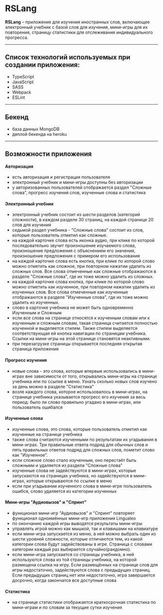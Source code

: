 # RSLang

**RSLang** – приложение для изучения иностранных слов, включающее электронный учебник с базой слов для изучения, мини-игры для их повторения, страницу статистики для отслеживания индивидуального прогресса.

---
## Список технологий используемых при создании приложения:
+ TypeScript
+ JavaScript
+ SASS
+ Webpack
+ ESLint

---
## Бекенд
+ база данных MongoDB
+ деплой бекенда на heroku

---
## Возможности приложения

#### Авторизация
+ есть авторизация и регистрация пользователя
+ электронный учебник и мини-игры доступны без авторизации
+ у авторизованных пользователей отображается раздел "Сложные слова", прогресс изучения слов, изученные слова и статистика

#### Электронный учебник
+ электронный учебник состоит из шести разделов (категорий сложности), в каждом разделе 30 страниц, на каждой странице 20 слов для изучения
+ седьмой раздел учебника - "Сложные слова" состоит из слов, которые пользователь отметил как сложные.
+ на каждой карточке слова есть иконка аудио, при клике по которой последовательно звучит произношение изучаемого слова, произношение предложения с объяснением его значения, произношение предложения с примером его использования
+ на каждой карточке слова есть кнопка, при клике по которой слово можно отметить как сложное, при повторном нажатии удалить из сложных слов. Все слова отмеченные как сложные отображаются в разделе "Сложные слова", где их тоже можно удалить из сложных.
+  на каждой карточке слова кнопка, при клике по которой слово можно отметить как изученное, при повторном нажатии удалить из изученных слов. Все слова отмеченные как изученные отображаются в разделе "Изученные слова", где их тоже можно удалить из изученных.
+ слово в карточке учебника не может быть одновременно Изученным и Сложным
+ если все слова на странице относятся к изученным словам или к изученным и сложным словам, такая страница считается полностью изученной и выделяется стилем. Также стилем выделяется соответствующая ей кнопка навигации по страницам учебника. Ссылки на мини-игры на этой странице становятся неактивными.
+ при перезагрузке страницы открывается последняя открытая страница приложения

#### Прогресс изучения
+ новые слова - это слова, которые впервые использовались в мини-играх вне зависимости от того, открывались мини-игры на странице учебника или по ссылке в меню. Узнать сколько новых слов изучено за день можно в разделе "Статистика"
+ возле каждого слова, которое использовалось в мини-играх, на странице учебника указывается прогресс его изучения за весь период: было ли слово правильно угадано в мини-играх, или пользователь ошибался

#### Изученные слова
+ изученные слова, это слова, которые пользователь отметил как изученные на странице учебника
+ также слова считаются изученными по результатам их угадывания в мини-играх.  Три правильные ответа подряд для обычных слов и пять правильных ответов подряд для сложных слов, пометит слово как "Изученное".
+ если сложное слово стало изученным, оно перестаёт быть сложными и удаляется из раздела "Сложные слова"
+ изученные слова не задействуются в мини-играх, которые запускаются на страницах учебника, но задействуются в мини-играх, которые открываются по ссылке в меню
+ если при угадывании изученного слова в мини-игре пользователь ошибся, слово удаляется из категории изученных

#### Мини-игры "Аудиовызов" и "Спринт"
+ функционал мини-игр "Аудиовызов" и "Спринт" повторяет функционал одноимённых мини-игр приложения Lingualeo
+ по окончанию каждой игры выводятся результаты мини-игры
+ управлять игрой можно как мышкой, так и клавишами на клавиатуре
+ если мини-игра запускается из меню, в ней можно выбрать один из шести уровней сложности, которые отличаются тем, из какой категории слова будут задействованы в игре. Страница с словами категории каждый раз выбирается случайно(рандомно).
+ если мини-игра запускается со страницы учебника, в ней используются слова из той страницы учебника, на которой размещена ссылка на игру. Если размещённых на странице слов для игры недостаточно, задействуются слова с предыдущих страниц. Если предыдущих страниц нет или недостаточно, игра завершается досрочно, когда закончатся все доступные слова

#### Статистика
+ на странице статистики отображается краткосрочная статистика по мини-играм и по словам за текущие сутки изучения
